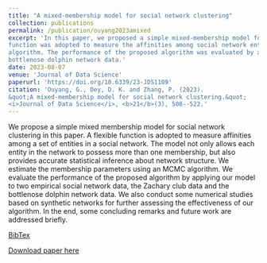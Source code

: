 ```yaml
---
title: "A mixed-membership model for social network clustering"
collection: publications
permalink: /publication/ouyang2023amixed
excerpt: 'In this paper, we proposed a simple mixed-membership model for social network clustering, where a flexible
function was adopted to measure the affinities among social network entites. The inference was done using an MCMC
algorithm. The performance of the proposed algorithm was evaluated by applying to the Zachary club data and the
bottlenose dolphin network data.'
date: 2023-08-07
venue: 'Journal of Data Science'
paperurl: 'https://doi.org/10.6339/23-JDS1109'
citation: 'Ouyang, G., Dey, D. K. and Zhang, P. (2023). 
&quot;A mixed-membership model for social network clustering.&quot; 
<i>Journal of Data Science</i>, <b>21</b>(3), 508--522.'
---
```

We propose a simple mixed membership model for social network clustering in this paper. A flexible function is adopted to measure affinities among a set of entities in a social network. The model not only allows each entity in the network to possess more than one membership, but also provides accurate statistical inference about network structure. We estimate the membership parameters using an MCMC algorithm. We evaluate the performance of the proposed algorithm by applying our model to two empirical social network data, the Zachary club data and the bottlenose dolphin network data. We also conduct some numerical studies based on synthetic networks for further assessing the effectiveness of our algorithm. In the end, some concluding remarks and future work are addressed briefly.

[BibTex](https://panpanzhang99299.github.io/files/ouyang2023amixed.bib)

[Download paper here](https://doi.org/10.6339/23-JDS1109)
